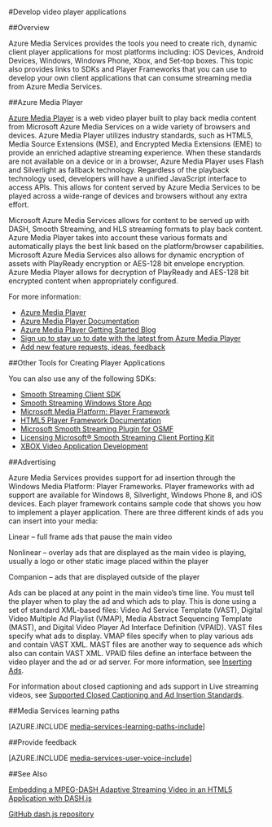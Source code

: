 <properties 
    pageTitle="Develop video player applications" 
    description="The topic provides links to Player Frameworks and plugins that you can use to develop your own client applications that can consume streaming media from Media Services." 
    authors="Juliako" 
    manager="erikre" 
    editor="" 
    services="media-services" 
    documentationCenter=""/>

<tags 
    ms.service="media-services" 
    ms.workload="media" 
    ms.tgt_pltfrm="na" 
    ms.devlang="na" 
    ms.topic="article" 
    ms.date="09/26/2016"
    ms.author="juliako"/>


#<a name="develop-video-player-applications"></a>Develop video player applications

##<a name="overview"></a>Overview

Azure Media Services provides the tools you need to create rich, dynamic client player applications for most platforms including: iOS Devices, Android Devices, Windows, Windows Phone, Xbox, and Set-top boxes. This topic also provides links to SDKs and Player Frameworks that you can use to develop your own client applications that can consume streaming media from Azure Media Services.

##<a name="azure-media-player"></a>Azure Media Player

[Azure Media Player](http://aka.ms/ampinfo) is a web video player built to play back media content from Microsoft Azure Media Services on a wide variety of browsers and devices. Azure Media Player utilizes industry standards, such as HTML5, Media Source Extensions (MSE), and Encrypted Media Extensions (EME) to provide an enriched adaptive streaming experience. When these standards are not available on a device or in a browser, Azure Media Player uses Flash and Silverlight as fallback technology. Regardless of the playback technology used, developers will have a unified JavaScript interface to access APIs. This allows for content served by Azure Media Services to be played across a wide-range of devices and browsers without any extra effort.

Microsoft Azure Media Services allows for content to be served up with DASH, Smooth Streaming, and HLS streaming formats to play back content. Azure Media Player takes into account these various formats and automatically plays the best link based on the platform/browser capabilities. Microsoft Azure Media Services also allows for dynamic encryption of assets with PlayReady encryption or AES-128 bit envelope encryption. Azure Media Player allows for decryption of PlayReady and AES-128 bit encrypted content when appropriately configured. 

For more information:

- [Azure Media Player](http://aka.ms/ampinfo)
- [Azure Media Player Documentation](http://aka.ms/ampdocs) 
- [Azure Media Player Getting Started Blog](https://azure.microsoft.com/blog/2015/04/15/announcing-azure-media-player/)
- [Sign up to stay up to date with the latest from Azure Media Player](http://aka.ms/ampsignup)
- [Add new feature requests, ideas, feedback](http://aka.ms/ampuservoice ) 


##<a name="other-tools-for-creating-player-applications"></a>Other Tools for Creating Player Applications

You can also use any of the following SDKs:

- [Smooth Streaming Client SDK](http://www.iis.net/downloads/microsoft/smooth-streaming) 
- [Smooth Streaming Windows Store App](media-services-build-smooth-streaming-apps.md)
- [Microsoft Media Platform: Player Framework](http://playerframework.codeplex.com/) 
- [HTML5 Player Framework Documentation](http://playerframework.codeplex.com/wikipage?title=HTML5%20Player&referringTitle=Documentation) 
- [Microsoft Smooth Streaming Plugin for OSMF](https://www.microsoft.com/download/details.aspx?id=36057) 
- [Licensing Microsoft® Smooth Streaming Client Porting Kit](http://aka.ms/sspk) 
- [XBOX Video Application Development](http://xbox.create.msdn.com/) 
 

##<a name="advertising"></a>Advertising

Azure Media Services provides support for ad insertion through the Windows Media Platform: Player Frameworks. Player frameworks with ad support are available for Windows 8, Silverlight, Windows Phone 8, and iOS devices. Each player framework contains sample code that shows you how to implement a player application. There are three different kinds of ads you can insert into your media:

Linear – full frame ads that pause the main video

Nonlinear – overlay ads that are displayed as the main video is playing, usually a logo or other static image placed within the player

Companion – ads that are displayed outside of the player

Ads can be placed at any point in the main video’s time line. You must tell the player when to play the ad and which ads to play. This is done using a set of standard XML-based files: Video Ad Service Template (VAST), Digital Video Multiple Ad Playlist (VMAP), Media Abstract Sequencing Template (MAST), and Digital Video Player Ad Interface Definition (VPAID). VAST files specify what ads to display. VMAP files specify when to play various ads and contain VAST XML. MAST files are another way to sequence ads which also can contain VAST XML. VPAID files define an interface between the video player and the ad or ad server. For more information, see [Inserting Ads](https://msdn.microsoft.com/library/dn387398.aspx).

For information about closed captioning and ads support in Live streaming videos, see [Supported Closed Captioning and Ad Insertion Standards](https://msdn.microsoft.com/library/c49e0b4d-357e-4cca-95e5-2288924d1ff3#caption_ad).


##<a name="media-services-learning-paths"></a>Media Services learning paths

[AZURE.INCLUDE [media-services-learning-paths-include](../../includes/media-services-learning-paths-include.md)]

##<a name="provide-feedback"></a>Provide feedback

[AZURE.INCLUDE [media-services-user-voice-include](../../includes/media-services-user-voice-include.md)]

##<a name="see-also"></a>See Also

[Embedding a MPEG-DASH Adaptive Streaming Video in an HTML5 Application with DASH.js](media-services-embed-mpeg-dash-in-html5.md)

[GitHub dash.js repository](https://github.com/Dash-Industry-Forum/dash.js)
 
